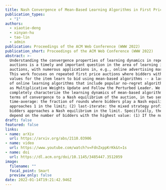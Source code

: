 ```yaml
---
title: Nash Convergence of Mean-Based Learning Algorithms in First Price Auctions
publication_types:
  - "1"
authors:
  - xiaotie-deng
  - xinyan-hu
  - tao-lin
  - admin
publication: Proceedings of the ACM Web Conference (WWW 2022)
publication_short: Proceedings of the ACM Web Conference (WWW 2022)
abstract: >-
  Understanding the convergence properties of learning dynamics in repeated
  auctions is a timely and important question in the area of learning in
  auctions, with numerous applications in, e.g., online advertising markets.
  This work focuses on repeated first price auctions where bidders with fixed
  values for the item learn to bid using mean-based algorithms -- a large class
  of online learning algorithms that include popular no-regret algorithms such
  as Multiplicative Weights Update and Follow the Perturbed Leader. We
  completely characterize the learning dynamics of mean-based algorithms, in
  terms of convergence to a Nash equilibrium of the auction, in two senses: (1)
  time-average: the fraction of rounds where bidders play a Nash equilibrium
  approaches 1 in the limit; (2) last-iterate: the mixed strategy profile of
  bidders approaches a Nash equilibrium in the limit. Specifically, the results
  depend on the number of bidders with the highest value: (1) If the number is at least three, the bidding dynamics almost surely converges to a Nash equilibrium of the auction, both in time-average and in last-iterate. (2) If the number is two, the bidding dynamics almost surely converges to a Nash equilibrium in time-average but not necessarily in last-iterate. (3) If the number is one, the bidding dynamics may not converge to a Nash equilibrium in time-average nor in last-iterate. Our discovery opens up new possibilities in the study of convergence dynamics of learning algorithms.
draft: false
featured: false
links:
- name: arXiv
  url: https://arxiv.org/abs/2110.03906
- name: video
  url: https://www.youtube.com/watch?v=FdnZxppKrKk&t=1s
- name: doi
  url: https://dl.acm.org/doi/10.1145/3485447.3512059
image:
  filename: ""
  focal_point: Smart
  preview_only: false
date: 2022-01-14T19:21:42.946Z
---
```

